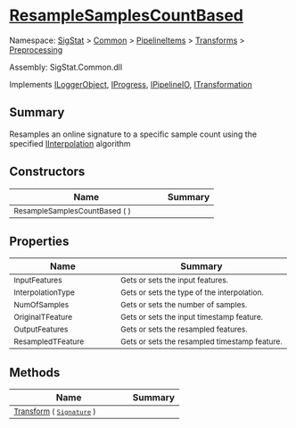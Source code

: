 # [ResampleSamplesCountBased](./ResampleSamplesCountBased.md)

Namespace: [SigStat]() > [Common](./../../../README.md) > [PipelineItems]() > [Transforms]() > [Preprocessing](./README.md)

Assembly: SigStat.Common.dll

Implements [ILoggerObject](./../../../ILoggerObject.md), [IProgress](./../../../Helpers/IProgress.md), [IPipelineIO](./../../../Pipeline/IPipelineIO.md), [ITransformation](./../../../ITransformation.md)

## Summary
Resamples an online signature to a specific sample count using the specified [IInterpolation](https://github.com/hargitomi97/sigstat/blob/master/docs/md/SigStat/Common/PipelineItems/Transforms/Preprocessing/IInterpolation.md) algorithm

## Constructors

| Name | Summary | 
| --- | --- | 
| <sub>ResampleSamplesCountBased (  )</sub><img width=50>| <sub></sub>| <br>


## Properties

| Name | Summary | 
| --- | --- | 
| <sub>InputFeatures</sub><img width=50>| <sub>Gets or sets the input features.</sub>| <br>
| <sub>InterpolationType</sub><img width=50>| <sub>Gets or sets the type of the interpolation. <seealso cref="T:SigStat.Common.PipelineItems.Transforms.Preprocessing.IInterpolation" /></sub>| <br>
| <sub>NumOfSamples</sub><img width=50>| <sub>Gets or sets the number of samples.</sub>| <br>
| <sub>OriginalTFeature</sub><img width=50>| <sub>Gets or sets the input timestamp feature.</sub>| <br>
| <sub>OutputFeatures</sub><img width=50>| <sub>Gets or sets the resampled  features.</sub>| <br>
| <sub>ResampledTFeature</sub><img width=50>| <sub>Gets or sets the resampled timestamp feature.</sub>| <br>


## Methods

| Name | Summary | 
| --- | --- | 
| <sub>[Transform](./Methods/ResampleSamplesCountBased-100663829.md) ( [`Signature`](./../../../Signature.md) )</sub><img width=50>| <sub></sub>| <br>


